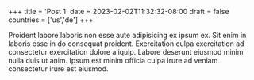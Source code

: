 +++
title = 'Post 1'
date = 2023-02-02T11:32:32-08:00
draft = false
countries = ['us','de']
+++

Proident labore laboris non esse aute adipisicing ex ipsum ex. Sit enim in laboris esse in do consequat proident. Exercitation culpa exercitation ad consectetur exercitation dolore aliquip. Labore deserunt eiusmod minim nulla duis ut anim. Ipsum est minim officia culpa irure ad veniam consectetur irure est eiusmod.
